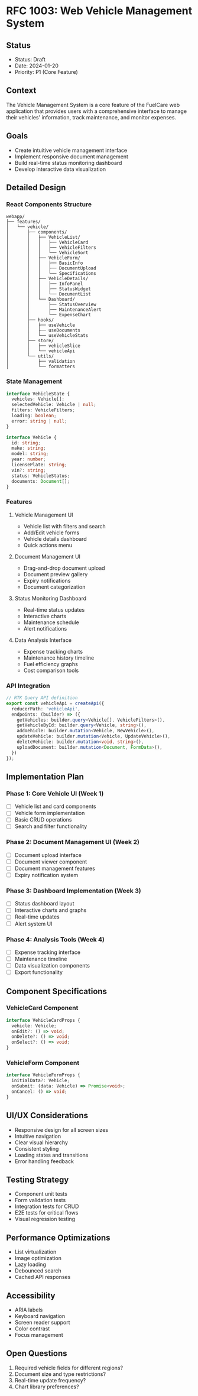 # RFC 1003: Web Vehicle Management System

## Status
- Status: Draft
- Date: 2024-01-20
- Priority: P1 (Core Feature)

## Context
The Vehicle Management System is a core feature of the FuelCare web application that provides users with a comprehensive interface to manage their vehicles' information, track maintenance, and monitor expenses.

## Goals
- Create intuitive vehicle management interface
- Implement responsive document management
- Build real-time status monitoring dashboard
- Develop interactive data visualization

## Detailed Design

### React Components Structure
```
webapp/
├── features/
│   └── vehicle/
│       ├── components/
│       │   ├── VehicleList/
│       │   │   ├── VehicleCard
│       │   │   ├── VehicleFilters
│       │   │   └── VehicleSort
│       │   ├── VehicleForm/
│       │   │   ├── BasicInfo
│       │   │   ├── DocumentUpload
│       │   │   └── Specifications
│       │   ├── VehicleDetails/
│       │   │   ├── InfoPanel
│       │   │   ├── StatusWidget
│       │   │   └── DocumentList
│       │   └── Dashboard/
│       │       ├── StatusOverview
│       │       ├── MaintenanceAlert
│       │       └── ExpenseChart
│       ├── hooks/
│       │   ├── useVehicle
│       │   ├── useDocuments
│       │   └── useVehicleStats
│       ├── store/
│       │   ├── vehicleSlice
│       │   └── vehicleApi
│       └── utils/
│           ├── validation
│           └── formatters
```

### State Management
```typescript
interface VehicleState {
  vehicles: Vehicle[];
  selectedVehicle: Vehicle | null;
  filters: VehicleFilters;
  loading: boolean;
  error: string | null;
}

interface Vehicle {
  id: string;
  make: string;
  model: string;
  year: number;
  licensePlate: string;
  vin?: string;
  status: VehicleStatus;
  documents: Document[];
}
```

### Features

1. Vehicle Management UI
   - Vehicle list with filters and search
   - Add/Edit vehicle forms
   - Vehicle details dashboard
   - Quick actions menu

2. Document Management UI
   - Drag-and-drop document upload
   - Document preview gallery
   - Expiry notifications
   - Document categorization

3. Status Monitoring Dashboard
   - Real-time status updates
   - Interactive charts
   - Maintenance schedule
   - Alert notifications

4. Data Analysis Interface
   - Expense tracking charts
   - Maintenance history timeline
   - Fuel efficiency graphs
   - Cost comparison tools

### API Integration

```typescript
// RTK Query API definition
export const vehicleApi = createApi({
  reducerPath: 'vehicleApi',
  endpoints: (builder) => ({
    getVehicles: builder.query<Vehicle[], VehicleFilters>(),
    getVehicleById: builder.query<Vehicle, string>(),
    addVehicle: builder.mutation<Vehicle, NewVehicle>(),
    updateVehicle: builder.mutation<Vehicle, UpdateVehicle>(),
    deleteVehicle: builder.mutation<void, string>(),
    uploadDocument: builder.mutation<Document, FormData>(),
  })
});
```

## Implementation Plan

### Phase 1: Core Vehicle UI (Week 1)
- [ ] Vehicle list and card components
- [ ] Vehicle form implementation
- [ ] Basic CRUD operations
- [ ] Search and filter functionality

### Phase 2: Document Management UI (Week 2)
- [ ] Document upload interface
- [ ] Document viewer component
- [ ] Document management features
- [ ] Expiry notification system

### Phase 3: Dashboard Implementation (Week 3)
- [ ] Status dashboard layout
- [ ] Interactive charts and graphs
- [ ] Real-time updates
- [ ] Alert system UI

### Phase 4: Analysis Tools (Week 4)
- [ ] Expense tracking interface
- [ ] Maintenance timeline
- [ ] Data visualization components
- [ ] Export functionality

## Component Specifications

### VehicleCard Component
```typescript
interface VehicleCardProps {
  vehicle: Vehicle;
  onEdit?: () => void;
  onDelete?: () => void;
  onSelect?: () => void;
}
```

### VehicleForm Component
```typescript
interface VehicleFormProps {
  initialData?: Vehicle;
  onSubmit: (data: Vehicle) => Promise<void>;
  onCancel: () => void;
}
```

## UI/UX Considerations
- Responsive design for all screen sizes
- Intuitive navigation
- Clear visual hierarchy
- Consistent styling
- Loading states and transitions
- Error handling feedback

## Testing Strategy
- Component unit tests
- Form validation tests
- Integration tests for CRUD
- E2E tests for critical flows
- Visual regression testing

## Performance Optimizations
- List virtualization
- Image optimization
- Lazy loading
- Debounced search
- Cached API responses

## Accessibility
- ARIA labels
- Keyboard navigation
- Screen reader support
- Color contrast
- Focus management

## Open Questions
1. Required vehicle fields for different regions?
2. Document size and type restrictions?
3. Real-time update frequency?
4. Chart library preferences? 